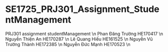 # SE1725_PRJ301_Assignment_StudentManagement
PRJ301 assignment studentManagement \n
Phan Đăng Trường HE170417 \n
Nguyễn Thiện An HE170287 \n
Lê Quang Hiếu HE161525 \n
Nguyễn Vũ Trường Thành HE172385  \n
Nguyễn Đức Mạnh HE170523 \n
